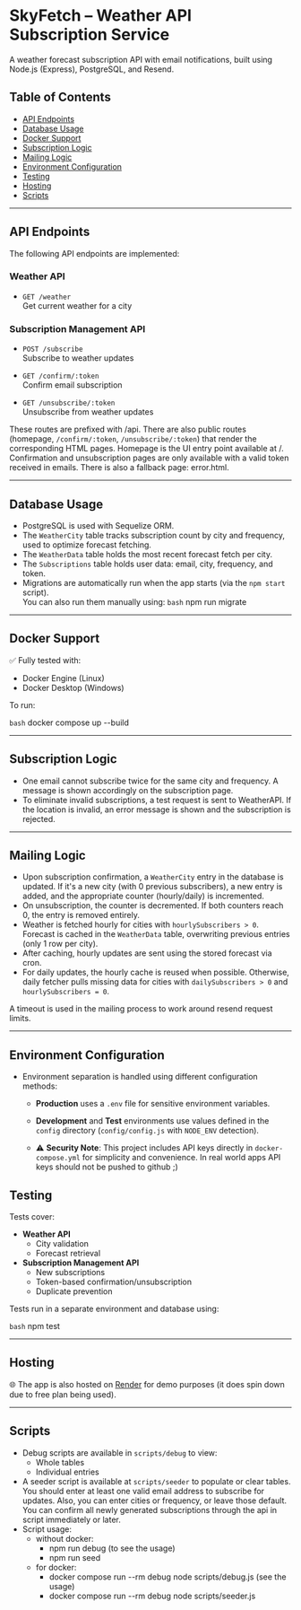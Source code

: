 # SkyFetch – Weather API Subscription Service

A weather forecast subscription API with email notifications, built using Node.js (Express), PostgreSQL, and Resend.

## Table of Contents

- [API Endpoints](#api-endpoints)
- [Database Usage](#database-usage)
- [Docker Support](#docker-support)
- [Subscription Logic](#subscription-logic)
- [Mailing Logic](#mailing-logic)
- [Environment Configuration](#environment-configuration)
- [Testing](#testing)
- [Hosting](#hosting)
- [Scripts](#scripts)

---

## API Endpoints

The following API endpoints are implemented:

### Weather API

- `GET /weather`  
  Get current weather for a city

### Subscription Management API

- `POST /subscribe`  
  Subscribe to weather updates

- `GET /confirm/:token`  
  Confirm email subscription

- `GET /unsubscribe/:token`  
  Unsubscribe from weather updates

These routes are prefixed with /api.
There are also public routes (homepage, `/confirm/:token`, `/unsubscribe/:token`) that render the corresponding HTML pages.
Homepage is the UI entry point available at /. Confirmation and unsubscription pages are only available with a valid token received in emails. There is also a fallback page: error.html.

---

## Database Usage

- PostgreSQL is used with Sequelize ORM.
- The `WeatherCity` table tracks subscription count by city and frequency, used to optimize forecast fetching.
- The `WeatherData` table holds the most recent forecast fetch per city.
- The `Subscriptions` table holds user data: email, city, frequency, and token.
- Migrations are automatically run when the app starts (via the `npm start` script).  
    You can also run them manually using:
    ```bash```
    npm run migrate

---

## Docker Support

✅ Fully tested with:

- Docker Engine (Linux)
- Docker Desktop (Windows)

To run:

```bash```
docker compose up --build

---

## Subscription Logic

- One email cannot subscribe twice for the same city and frequency. A message is shown accordingly on the subscription page.
- To eliminate invalid subscriptions, a test request is sent to WeatherAPI. If the location is invalid, an error message is shown and the subscription is rejected.

---

## Mailing Logic

- Upon subscription confirmation, a `WeatherCity` entry in the database is updated. If it's a new city (with 0 previous subscribers), a new entry is added, and the appropriate counter (hourly/daily) is incremented.
- On unsubscription, the counter is decremented. If both counters reach 0, the entry is removed entirely.
- Weather is fetched hourly for cities with `hourlySubscribers > 0`. Forecast is cached in the `WeatherData` table, overwriting previous entries (only 1 row per city).
- After caching, hourly updates are sent using the stored forecast via cron.
- For daily updates, the hourly cache is reused when possible. Otherwise, daily fetcher pulls missing data for cities with `dailySubscribers > 0` and `hourlySubscribers = 0`.

A timeout is used in the mailing process to work around resend request limits.

---

## Environment Configuration

- Environment separation is handled using different configuration methods:
    - **Production** uses a `.env` file for sensitive environment variables.
    - **Development** and **Test** environments use values defined in the `config` directory (`config/config.js` with `NODE_ENV` detection).

    - ⚠️ **Security Note**: This project includes API keys directly in `docker-compose.yml` for simplicity and convenience. In real world apps API keys should not be pushed to github ;)


## Testing

Tests cover:

- **Weather API**
    - City validation
    - Forecast retrieval
- **Subscription Management API**
    - New subscriptions
    - Token-based confirmation/unsubscription
    - Duplicate prevention

Tests run in a separate environment and database using:

```bash```
npm test

---

## Hosting

🌐 The app is also hosted on [Render](https://weatherapi-backend-z94f.onrender.com) for demo purposes (it does spin down due to free plan being used).

---

## Scripts

- Debug scripts are available in `scripts/debug` to view:
    - Whole tables
    - Individual entries
- A seeder script is available at `scripts/seeder` to populate or clear tables. You should enter at least one valid email address to subscribe for updates. Also, you can enter cities or frequency, or leave those default. You can confirm all newly generated subscriptions through the api in script immediately or later.
- Script usage:
    - without docker:
        - npm run debug (to see the usage)
        - npm run seed
    - for docker:
        - docker compose run --rm debug node scripts/debug.js (see the usage)
        - docker compose run --rm debug node scripts/seeder.js

